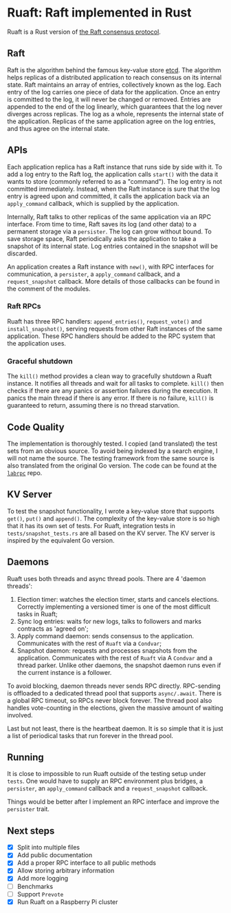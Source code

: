 # Ruaft: Raft implemented in Rust

Ruaft is a Rust version of [the Raft consensus protocol](https://raft.github.io/).

## Raft

Raft is the algorithm behind the famous key-value store [etcd](https://github.com/etcd-io/etcd). The algorithm helps
replicas of a distributed application to reach consensus on its internal state. Raft maintains an array of entries,
collectively known as the log. Each entry of the log carries one piece of data for the application. Once an entry is
committed to the log, it will never be changed or removed. Entries are appended to the end of the log linearly, which
guarantees that the log never diverges across replicas. The log as a whole, represents the internal state of the
application. Replicas of the same application agree on the log entries, and thus agree on the internal state.

## APIs

Each application replica has a Raft instance that runs side by side with it. To add a log entry to the Raft log, the
application calls `start()` with the data it wants to store (commonly referred to as a "command"). The log entry is not
committed immediately. Instead, when the Raft instance is sure that the log entry is agreed upon and committed, it calls
the application back via an `apply_command` callback, which is supplied by the application.

Internally, Raft talks to other replicas of the same application via an RPC interface. From time to time, Raft saves its
log (and other data) to a permanent storage via a `persister`. The log can grow without bound. To save storage space,
Raft periodically asks the application to take a snapshot of its internal state. Log entries contained in the snapshot
will be discarded.

An application creates a Raft instance with `new()`, with RPC interfaces for communication, a `persister`,
a `apply_command`
callback, and a `request_snapshot` callback. More details of those callbacks can be found in the comment of the modules.

### Raft RPCs

Ruaft has three RPC handlers: `append_entries()`, `request_vote()` and `install_snapshot()`, serving requests from other
Raft instances of the same application. These RPC handlers should be added to the RPC system that the application uses.

### Graceful shutdown

The `kill()` method provides a clean way to gracefully shutdown a Ruaft instance. It notifies all threads and wait for
all tasks to complete. `kill()` then checks if there are any panics or assertion failures during the execution. It
panics the main thread if there is any error. If there is no failure, `kill()` is guaranteed to return, assuming there
is no thread starvation.

## Code Quality

The implementation is thoroughly tested. I copied (and translated) the test sets from an obvious source. To avoid being
indexed by a search engine, I will not name the source. The testing framework from the same source is also translated
from the original Go version. The code can be found at the [`labrpc`](https://github.com/ditsing/labrpc) repo.

## KV Server

To test the snapshot functionality, I wrote a key-value store that supports `get()`, `put()` and `append()`. The
complexity of the key-value store is so high that it has its own set of tests. For Ruaft, integration tests in
`tests/snapshot_tests.rs` are all based on the KV server. The KV server is inspired by the equivalent Go version.

## Daemons

Ruaft uses both threads and async thread pools. There are 4 'daemon threads':

1. Election timer: watches the election timer, starts and cancels elections. Correctly implementing a versioned timer is
   one of the most difficult tasks in Ruaft;
1. Sync log entries: waits for new logs, talks to followers and marks contracts as 'agreed on';
1. Apply command daemon: sends consensus to the application. Communicates with the rest of `Ruaft` via a `Condvar`;
1. Snapshot daemon: requests and processes snapshots from the application. Communicates with the rest of `Ruaft` via
   A `Condvar` and a thread parker. Unlike other daemons, the snapshot daemon runs even if the current instance is a
   follower.

To avoid blocking, daemon threads never sends RPC directly. RPC-sending is offloaded to a dedicated thread pool that
supports `async/.await`. There is a global RPC timeout, so RPCs never block forever. The thread pool also handles
vote-counting in the elections, given the massive amount of waiting involved.

Last but not least, there is the heartbeat daemon. It is so simple that it is just a list of periodical tasks that run
forever in the thread pool.

## Running

It is close to impossible to run Ruaft outside of the testing setup under `tests`. One would have to supply an RPC
environment plus bridges, a `persister`, an `apply_command` callback and a `request_snapshot` callback.

Things would be better after I implement an RPC interface and improve the `persister` trait.

## Next steps

- [x] Split into multiple files
- [x] Add public documentation
- [x] Add a proper RPC interface to all public methods
- [x] Allow storing arbitrary information
- [x] Add more logging
- [ ] Benchmarks
- [ ] Support `Prevote`
- [x] Run Ruaft on a Raspberry Pi cluster
